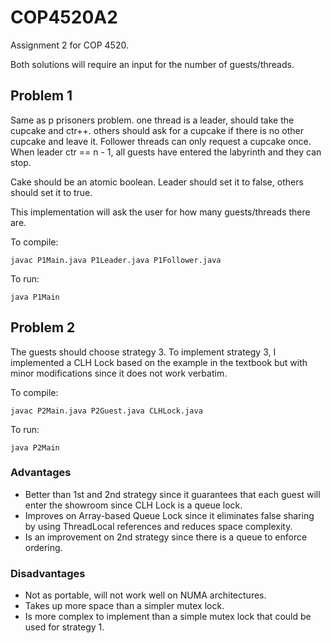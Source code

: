 # COP4520A2

Assignment 2 for COP 4520.

Both solutions will require an input for the number of guests/threads.

## Problem 1

Same as p prisoners problem. one thread is a leader, should take the cupcake and ctr++. others should ask for a cupcake if there is no other cupcake and leave it. Follower threads can only request a cupcake once. When leader ctr == n - 1, all guests have entered the labyrinth and they can stop.

Cake should be an atomic boolean. Leader should set it to false, others should set it to true.

This implementation will ask the user for how many guests/threads there are.

To compile:

    javac P1Main.java P1Leader.java P1Follower.java

To run:

    java P1Main

    
## Problem 2

The guests should choose strategy 3. To implement strategy 3, I implemented a CLH Lock based on the example in the textbook but with minor modifications since it does not work verbatim.

To compile:

    javac P2Main.java P2Guest.java CLHLock.java

To run:

    java P2Main

### Advantages
* Better than 1st and 2nd strategy since it guarantees that each guest will enter the showroom since CLH Lock is a queue lock.
* Improves on Array-based Queue Lock since it eliminates false sharing by using ThreadLocal references and reduces space complexity.
* Is an improvement on 2nd strategy since there is a queue to enforce ordering.

### Disadvantages
* Not as portable, will not work well on NUMA architectures.
* Takes up more space than a simpler mutex lock.
* Is more complex to implement than a simple mutex lock that could be used for strategy 1.